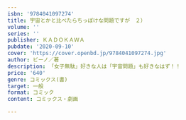```yaml
---
isbn: '9784041097274'
title: 宇宙とかと比べたらちっぽけな問題ですが　２）
volume: ''
series: ''
publisher: ＫＡＤＯＫＡＷＡ
pubdate: '2020-09-10'
cover: 'https://cover.openbd.jp/9784041097274.jpg'
author: ビーノ／著
description: 「女子無駄」好きな人は「宇宙問題」も好きなはず！！
price: '640'
genre: コミックス(書)
target: 一般
format: コミック
content: コミックス・劇画

---
```


